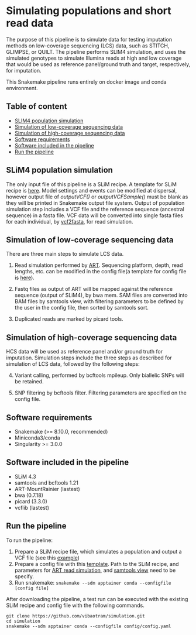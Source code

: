 # Simulating populations and short read data

The purpose of this pipeline is to simulate data for testing imputation methods on low-coverage sequencing (LCS) data, such as STITCH, GLIMPSE, or QUILT. The pipeline performs SLIM4 simulation, and uses the simulated genotypes to simulate Illumina reads at high and low coverage that would be used as reference panel/ground truth and target, respectively, for imputation.

This Snakemake pipeline runs entirely on docker image and conda environment.

## Table of content

- [SLIM4 population simulation](#slim4-population-simulation)
- [Simulation of low-coverage sequencing data](#simulation-of-low-coverage-sequencing-data)
- [Simulation of high-coverage sequencing data](#simulation-of-high-coverage-sequencing-data)
- [Software requirements](#software-requirements)
- [Software included in the pipeline](#software-included-in-the-pipeline)
- [Run the pipeline](#run-the-pipeline)

## SLiM4 population simulation 

The only input file of this pipeline is a SLiM recipe. A template for SLiM recipe is [here](./test/test.slim). Model settings and events can be modified at dispersal, however output file of *outputVCF()* or *outputVCFSample()* must be blank as they will be printed in Snakemake output file system. Output of population simulation step includes a VCF file and the reference sequence (ancestral sequence) in a fasta file. VCF data will be converted into single fasta files for each individual, by [vcf2fasta](https://github.com/vcflib/vcflib/blob/master/doc/vcf2fasta.md), for read simulation.

## Simulation of low-coverage sequencing data

There are three main steps to simulate LCS data.

1. Read simulation performed by [ART](https://www.niehs.nih.gov/research/resources/software/biostatistics/art). Sequencing platform, depth, read lengths, etc. can be modified in the config file(a template for config file is [here](config.yaml)).

2. Fastq files as output of ART will be mapped against the reference sequence (output of SLiM4), by bwa mem. SAM files are converted into BAM files by samtools view, with filtering parameters to be defined by the user in the config file, then sorted by samtools sort.

3. Duplicated reads are marked by picard tools.

## Simulation of high-coverage sequencing data

HCS data will be used as reference panel and/or ground truth for imputation. Simulation steps include the three steps as described for simulation of LCS data, followed by the following steps:

4. Variant calling, performed by bcftools mpileup. Only biallelic SNPs will be retained.

5. SNP filtering by bcftools filter. Filtering parameters are specified on the config file.

## Software requirements
- Snakemake (>= 8.10.0, recommended)
- Miniconda3/conda
- Singularity >= 3.0.0

## Software included in the pipeline
- SLiM 4.3
- samtools and bcftools 1.21
- ART-MountRainier (lastest)
- bwa (0.7.18)
- picard (3.3.0)
- vcflib (lastest)

## Run the pipeline

To run the pipeline:
1. Prepare a SLiM recipe file, which simulates a population and output a VCF file (see this [example](./test/test.slim))
2. Prepare a config file with this [template](config.yaml). Path to the SLiM recipe, and parameters for [ART read simulation](https://www.niehs.nih.gov/research/resources/software/biostatistics/art), and [samtools view](https://www.htslib.org/doc/samtools-view.html) need to be specify.
3. Run snakemake: `snakemake --sdm apptainer conda --configfile [config file]`

After downloading the pipeline, a test run can be executed with the existing SLiM recipe and config file with the following commands.
```
git clone https://github.com/vibaotram/simulation.git
cd simulation
snakemake --sdm apptainer conda --configfile config/config.yaml
```